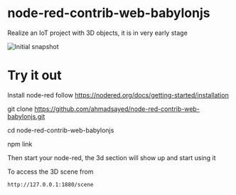 # node-red-contrib-web-babylonjs

Realize an IoT project with 3D objects, it is in very early stage


![Initial snapshot](https://raw.githubusercontent.com/ahmadsayed/node-red-contrib-web-babylonjs/master/snapshots/node-red-3d.png)


# Try it out

Install node-red follow https://nodered.org/docs/getting-started/installation

git clone https://github.com/ahmadsayed/node-red-contrib-web-babylonjs.git

cd node-red-contrib-web-babylonjs

npm link

Then start your node-red, the 3d section will show up and start using it

To access the 3D scene from 

```
http://127.0.0.1:1880/scene
```
